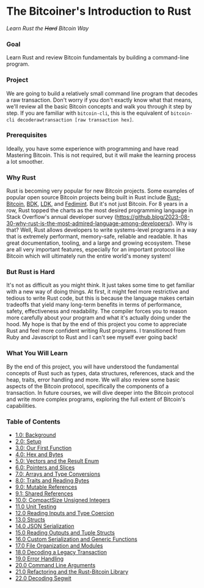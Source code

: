 # The Bitcoiner's Introduction to Rust
*Learn Rust the ~~Hard~~ Bitcoin Way*

### Goal
Learn Rust and review Bitcoin fundamentals by building a command-line program.

### Project
We are going to build a relatively small command line program that decodes a raw transaction. Don't worry if you don't exactly know what that means, we'll review all the basic Bitcoin concepts and walk you through it step by step. If you are familiar with `bitcoin-cli`, this is the equivalent of `bitcoin-cli decoderawtransaction [raw transaction hex]`.

### Prerequisites
Ideally, you have some experience with programming and have read Mastering Bitcoin. This is not required, but it will make the learning process a lot smoother.

### Why Rust
Rust is becoming very popular for new Bitcoin projects. Some examples of popular open source Bitcoin projects being built in Rust include [Rust-Bitcoin](https://github.com/rust-bitcoin/rust-bitcoin), [BDK](https://github.com/bitcoindevkit/bdk), [LDK](https://github.com/lightningdevkit/rust-lightning), and [Fedimint](https://github.com/fedimint/fedimint). But it's not just Bitcoin. For 8 years in a row, Rust topped the charts as the most desired programming language in Stack Overflow's annual developer survey (https://github.blog/2023-08-30-why-rust-is-the-most-admired-language-among-developers/). Why is that? Well, Rust allows developers to write systems-level programs in a way that is extremely performant, memory-safe, reliable and readable. It has great documentation, tooling, and a large and growing ecosystem. These are all very important features, especially for an important protocol like Bitcoin which will ultimately run the entire world's money system! 

### But Rust is Hard
It's not as difficult as you might think. It just takes some time to get familiar with a new way of doing things. At first, it might feel more restrictive and tedious to write Rust code, but this is because the language makes certain tradeoffs that yield many long-term benefits in terms of performance, safety, effectiveness and readability. The compiler forces you to reason more carefully about your program and what it's actually doing under the hood. My hope is that by the end of this project you come to appreciate Rust and feel more confident writing Rust programs. I transitioned from Ruby and Javascript to Rust and I can't see myself ever going back!

### What You Will Learn
By the end of this project, you will have understood the fundamental concepts of Rust such as types, data structures, references, stack and the heap, traits, error handling and more. We will also review some basic aspects of the Bitcoin protocol, specifically the components of a transaction. In future courses, we will dive deeper into the Bitcoin protocol and write more complex programs, exploring the full extent of Bitcoin's capabilities. 

### Table of Contents
* [1.0: Background](01_background.md)
* [2.0: Setup](02_setup.md)
* [3.0: Our First Function](03_our_first_function.md)
* [4.0: Hex and Bytes](04_hex_and_bytes.md)
* [5.0: Vectors and the Result Enum](05_vectors_and_result_enum.md)
* [6.0: Pointers and Slices](06_pointers_and_slices.md)
* [7.0: Arrays and Type Conversions](07_arrays_and_conversions.md)
* [8.0: Traits and Reading Bytes](08_traits_and_reading_bytes.md)
* [9.0: Mutable References](09_00_mutable_references.md)
* [9.1: Shared References](09_01_shared_references.md)
* [10.0: CompactSize Unsigned Integers](10_compact_size_unsigned_integers.md)
* [11.0 Unit Testing](11_unit_testing.md)
* [12.0 Reading Inputs and Type Coercion](12_reading_inputs_and_type_coercion.md)
* [13.0 Structs](13_structs.md)
* [14.0 JSON Serialization](14_json_serialization.md)
* [15.0 Reading Outputs and Tuple Structs](15_reading_outputs_and_tuple_structs.md)
* [16.0 Custom Serialization and Generic Functions](16_custom_serialization_and_generic_functions.md)
* [17.0 File Organization and Modules](17_file_organization_and_modules.md)
* [18.0 Decoding a Legacy Transaction](18_decoding_legacy_transaction.md)
* [19.0 Error Handling](19_error_handling.md)
* [20.0 Command Line Arguments](20_command_line_arguments.md)
* [21.0 Refactoring and the Rust-Bitcoin Library](21_refactoring_and_rust_bitcoin.md)
* [22.0 Decoding Segwit](22_decoding_segwit.md)
